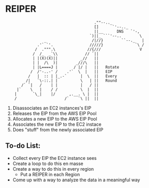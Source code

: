 # REIPER
                                           .""--.._
                                           []      `'--.._
                                           ||__      DNS   `'-,
                                         `)||_ ```'--..        \
                     _                    /|//}        ``--._   |
                  .'` `'.                /////}              `\ /
                 /  .""".\              //{///                 V
                /  /_  _`\\            // `||
                | |(X)(X)||          _//   ||
                | |  /\  )|        _///\   ||
                | |L====J |       / |/ |   ||   Rotate 
               /  /'-..-' /    .'`  \  |   ||   EIP 
              /   |  :: | |_.-`      |  \  ||   Every
             /|   `\-::.| |          \   | ||   Round   
           /` `|   /    | |          |   / ||
         |`    \   |    / /          \  |  ||
        |       `\_|    |/      ,.__. \ |  ||
        /                     /`    `\ ||  ||
  
1. Disassociates an EC2 instances's EIP
2. Releases the EIP from the AWS EIP Pool
3. Allocates a new EIP to the AWS EIP Pool
4. Associates the new EIP to the EC2 instace
5. Does "stuff" from the newly associated EIP
  
## To-do List:
* Collect every EIP the EC2 instance sees
* Create a loop to do this en masse
* Create a way to do this in every region
  * Put a REIPER in each Region
* Come up with a way to analyze the data in a meaningful way
